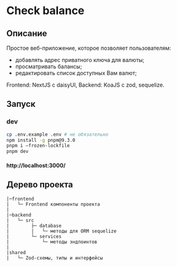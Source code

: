 # Check balance

## Описание

Простое веб-приложение, которое позволяет пользователям:

- добавлять адрес приватного ключа для валюты;
- просматривать балансы;
- редактировать список доступных Вам валют;

Frontend: NextJS с daisyUI, Backend: KoaJS с zod, sequelize.

## Запуск

### dev

```bash
cp .env.example .env # не обязательно
npm install -g pnpm@9.3.0
pnpm i —frozen-lockfile
pnpm dev
```

#### http://localhost:3000/

## Дерево проекта

```text
|─frontend
|   └─ Frontend компоненты проекта
|
|─backend
|   └─ src
|        ├─ database
|        |   └─ методы для ORM sequelize
|        └─ services
|            └─ методы эндпоинтов
|
|shared
|   └─ Zod-схемы, типы и интерфейсы
```
